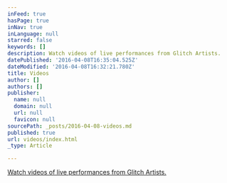 ```yaml
---
inFeed: true
hasPage: true
inNav: true
inLanguage: null
starred: false
keywords: []
description: Watch videos of live performances from Glitch Artists.
datePublished: '2016-04-08T16:35:04.525Z'
dateModified: '2016-04-08T16:32:21.780Z'
title: Videos
author: []
authors: []
publisher:
  name: null
  domain: null
  url: null
  favicon: null
sourcePath: _posts/2016-04-08-videos.md
published: true
url: videos/index.html
_type: Article

---
```

[Watch videos of live performances from Glitch Artists.][0]

[0]: https://www.youtube.com/playlist?list=PLCRHEYTj6IVeEyHJZv-v9cpNz83AXDFAQ